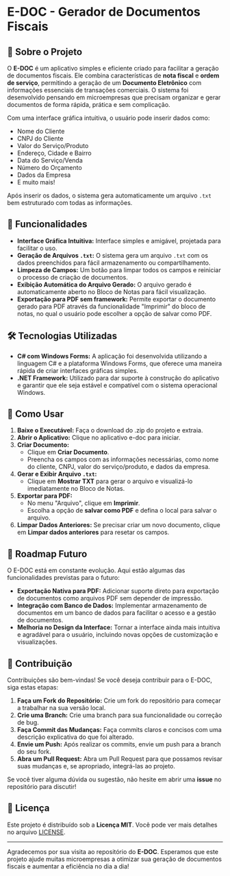 # E-DOC - Gerador de Documentos Fiscais

## 📄 Sobre o Projeto

O **E-DOC** é um aplicativo simples e eficiente criado para facilitar a geração de documentos fiscais. Ele combina características de **nota fiscal** e **ordem de serviço**, permitindo a geração de um **Documento Eletrônico** com informações essenciais de transações comerciais. O sistema foi desenvolvido pensando em microempresas que precisam organizar e gerar documentos de forma rápida, prática e sem complicação.

Com uma interface gráfica intuitiva, o usuário pode inserir dados como:

- Nome do Cliente
- CNPJ do Cliente
- Valor do Serviço/Produto
- Endereço, Cidade e Bairro
- Data do Serviço/Venda
- Número do Orçamento
- Dados da Empresa
- E muito mais!

Após inserir os dados, o sistema gera automaticamente um arquivo `.txt` bem estruturado com todas as informações.

## 🚀 Funcionalidades

- **Interface Gráfica Intuitiva:** Interface simples e amigável, projetada para facilitar o uso.
- **Geração de Arquivos `.txt`:** O sistema gera um arquivo `.txt` com os dados preenchidos para fácil armazenamento ou compartilhamento.
- **Limpeza de Campos:** Um botão para limpar todos os campos e reiniciar o processo de criação de documentos.
- **Exibição Automática do Arquivo Gerado:** O arquivo gerado é automaticamente aberto no Bloco de Notas para fácil visualização.
- **Exportação para PDF sem framework:** Permite exportar o documento gerado para PDF através da funcionalidade "Imprimir" do bloco de notas, no qual o usuário pode escolher a opção de salvar como PDF.
  
## 🛠 Tecnologias Utilizadas

- **C# com Windows Forms:** A aplicação foi desenvolvida utilizando a linguagem C# e a plataforma Windows Forms, que oferece uma maneira rápida de criar interfaces gráficas simples.
- **.NET Framework:** Utilizado para dar suporte à construção do aplicativo e garantir que ele seja estável e compatível com o sistema operacional Windows.

## 📝 Como Usar

1. **Baixe o Executável:** Faça o download do .zip do projeto e extraia.
2. **Abrir o Aplicativo:** Clique no aplicativo e-doc para iniciar.
3. **Criar Documento:**
   - Clique em **Criar Documento**.
   - Preencha os campos com as informações necessárias, como nome do cliente, CNPJ, valor do serviço/produto, e dados da empresa.
4. **Gerar e Exibir Arquivo `.txt`:**
   - Clique em **Mostrar TXT** para gerar o arquivo e visualizá-lo imediatamente no Bloco de Notas.
5. **Exportar para PDF:**
   - No menu "Arquivo", clique em **Imprimir**.
   - Escolha a opção de **salvar como PDF** e defina o local para salvar o arquivo.
6. **Limpar Dados Anteriores:** Se precisar criar um novo documento, clique em **Limpar dados anteriores** para resetar os campos.

## 📌 Roadmap Futuro

O E-DOC está em constante evolução. Aqui estão algumas das funcionalidades previstas para o futuro:

- **Exportação Nativa para PDF:** Adicionar suporte direto para exportação de documentos como arquivos PDF sem depender de impressão.
- **Integração com Banco de Dados:** Implementar armazenamento de documentos em um banco de dados para facilitar o acesso e a gestão de documentos.
- **Melhoria no Design da Interface:** Tornar a interface ainda mais intuitiva e agradável para o usuário, incluindo novas opções de customização e visualizações.

## 🤝 Contribuição

Contribuições são bem-vindas! Se você deseja contribuir para o E-DOC, siga estas etapas:

1. **Faça um Fork do Repositório:** Crie um fork do repositório para começar a trabalhar na sua versão local.
2. **Crie uma Branch:** Crie uma branch para sua funcionalidade ou correção de bug.
3. **Faça Commit das Mudanças:** Faça commits claros e concisos com uma descrição explicativa do que foi alterado.
4. **Envie um Push:** Após realizar os commits, envie um push para a branch do seu fork.
5. **Abra um Pull Request:** Abra um Pull Request para que possamos revisar suas mudanças e, se apropriado, integrá-las ao projeto.

Se você tiver alguma dúvida ou sugestão, não hesite em abrir uma **issue** no repositório para discutir!

## 📜 Licença

Este projeto é distribuído sob a **Licença MIT**. Você pode ver mais detalhes no arquivo [LICENSE](LICENSE).

---

Agradecemos por sua visita ao repositório do **E-DOC**. Esperamos que este projeto ajude muitas microempresas a otimizar sua geração de documentos fiscais e aumentar a eficiência no dia a dia!
